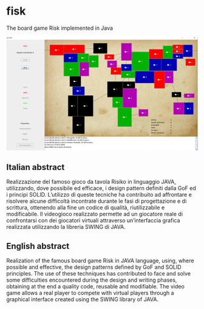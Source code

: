 # fisk
The board game Risk implemented in Java

![Risk Board](image.png)

## Italian abstract
Realizzazione del famoso gioco da tavola Risiko in linguaggio JAVA, utilizzando, dove possibile ed efficace, i design pattern definiti dalla GoF ed i principi SOLID.
L’utilizzo di queste tecniche ha contribuito ad affrontare e risolvere alcune difficoltà incontrate durante le fasi di progettazione e di scrittura, ottenendo alla fine un codice di qualità, riutilizzabile e modificabile.
Il videogioco realizzato permette ad un giocatore reale di confrontarsi con dei giocatori
virtuali attraverso un’interfaccia grafica realizzata utilizzando la libreria SWING di JAVA.


## English abstract
Realization of the famous board game Risk in JAVA language, using, where possible and effective, the design patterns defined by GoF and SOLID principles. 
The use of these techniques has contributed to face and solve some difficulties encountered during the design and writing phases, obtaining at the end a quality code, reusable and modifiable.
The video game allows a real player to compete with virtual players through a graphical interface created using the SWING library of JAVA.

